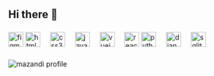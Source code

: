## Hi there 👋

<!--
**dahyunsouth/dahyunsouth** is a ✨ _special_ ✨ repository because its `README.md` (this file) appears on your GitHub profile.

Here are some ideas to get you started:

- 🔭 I’m currently working on ...
- 🌱 I’m currently learning ...
- 👯 I’m looking to collaborate on ...
- 🤔 I’m looking for help with ...
- 💬 Ask me about ...
- 📫 How to reach me: ...
- 😄 Pronouns: ...
- ⚡ Fun fact: ...
-->

###

<div align="left">
  <img src="https://cdn.jsdelivr.net/gh/devicons/devicon@latest/icons/figma/figma-original.svg"
       height="30" alt="figma logo" />
  <img src="https://cdn.jsdelivr.net/gh/devicons/devicon/icons/html5/html5-plain-wordmark.svg"
       height="30" alt="html5 logo" />
  <img width="12" />
  <img src="https://cdn.jsdelivr.net/gh/devicons/devicon/icons/css3/css3-plain-wordmark.svg"
       height="30" alt="css3 logo" />
  <img width="12" />
  <img src="https://cdn.jsdelivr.net/gh/devicons/devicon/icons/javascript/javascript-original.svg"
       height="30" alt="javascript logo" />
  <img width="12" />
  <img src="https://cdn.jsdelivr.net/gh/devicons/devicon/icons/vuejs/vuejs-original-wordmark.svg"
       height="30" alt="vuejs logo" />
  <img width="12" />
  <img src="https://cdn.jsdelivr.net/gh/devicons/devicon/icons/react/react-original-wordmark.svg"
       height="30" alt="react logo" />
  <img src="https://cdn.jsdelivr.net/gh/devicons/devicon/icons/python/python-original-wordmark.svg"
       height="30" alt="python logo" />
  <img width="12" />
  <img src="https://cdn.jsdelivr.net/gh/devicons/devicon/icons/django/django-plain-wordmark.svg"
       height="30" alt="django logo" />
  <img width="12" />
  <img src="https://cdn.jsdelivr.net/gh/devicons/devicon/icons/sqlite/sqlite-original-wordmark.svg"
       height="30" alt="sqlite logo" />
  <img width="12" />
</div>

###

![mazandi profile](http://mazandi.herokuapp.com/api?handle=dhnn1536&theme=warm)
